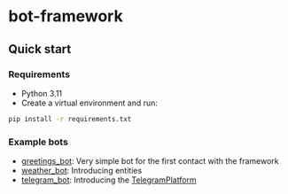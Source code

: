 # bot-framework

## Quick start

### Requirements

- Python 3.11
- Create a virtual environment and run:

```bash
pip install -r requirements.txt
```

### Example bots

- [greetings_bot](besser/bot/test/examples/greetings_bot.py): Very simple bot for the first contact with the framework
- [weather_bot](besser/bot/test/examples/weather_bot.py): Introducing entities
- [telegram_bot](besser/bot/test/examples/telegram_bot.py): Introducing the [TelegramPlatform](besser/bot/test/examples/telegram_bot.py)

